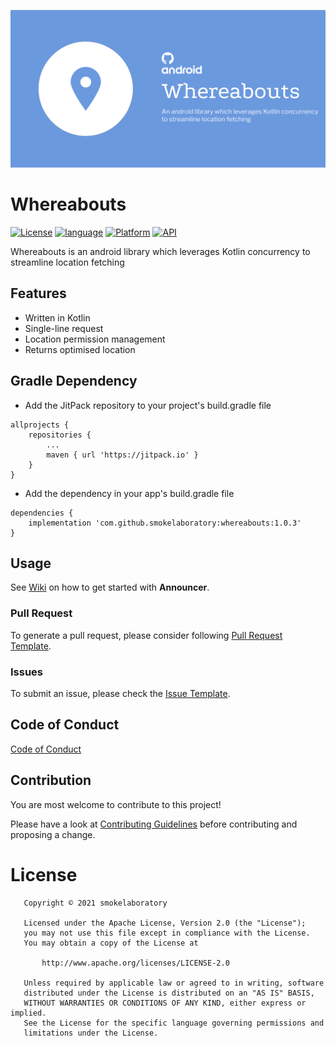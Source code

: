 
![banner](https://github.com/smokelaboratory/whereabouts/blob/master/banner.svg)

# Whereabouts

[![License](https://img.shields.io/badge/License-Apache%202.0-2196F3.svg?style=for-the-badge)](https://opensource.org/licenses/Apache-2.0)
[![language](https://img.shields.io/github/languages/top/smokelaboratory/whereabouts.svg?style=for-the-badge&colorB=f18e33)](https://kotlinlang.org/)
[![Platform](https://img.shields.io/badge/Platform-Android-green.svg?style=for-the-badge)](https://www.android.com/)
[![API](https://img.shields.io/badge/API-21%2B-F44336.svg?style=for-the-badge)](https://android-arsenal.com/api?level=21)

Whereabouts is an android library which leverages Kotlin concurrency to streamline location fetching

## Features

* Written in Kotlin
* Single-line request
* Location permission management
* Returns optimised location

## Gradle Dependency

* Add the JitPack repository to your project's build.gradle file

```
allprojects {
    repositories {
        ...
        maven { url 'https://jitpack.io' }
    }
}
```

* Add the dependency in your app's build.gradle file

```
dependencies {
    implementation 'com.github.smokelaboratory:whereabouts:1.0.3'
}
```

## Usage

See [Wiki](https://github.com/smokelaboratory/whereabouts/wiki) on how to get started with **Announcer**.

### Pull Request
To generate a pull request, please consider following [Pull Request Template](https://github.com/smokelaboratory/whereabouts/blob/master/PULL_REQUEST_TEMPLATE.md).

### Issues
To submit an issue, please check the [Issue Template](https://github.com/smokelaboratory/whereabouts/blob/master/ISSUE_TEMPLATE.md).

Code of Conduct
---
[Code of Conduct](https://github.com/smokelaboratory/whereabouts/blob/master/CODE_OF_CONDUCT.md)

## Contribution

You are most welcome to contribute to this project!

Please have a look at [Contributing Guidelines](https://github.com/smokelaboratory/whereabouts/blob/master/CONTRIBUTING.md) before contributing and proposing a change.

# License

```
   Copyright © 2021 smokelaboratory

   Licensed under the Apache License, Version 2.0 (the "License");
   you may not use this file except in compliance with the License.
   You may obtain a copy of the License at

       http://www.apache.org/licenses/LICENSE-2.0

   Unless required by applicable law or agreed to in writing, software
   distributed under the License is distributed on an "AS IS" BASIS,
   WITHOUT WARRANTIES OR CONDITIONS OF ANY KIND, either express or implied.
   See the License for the specific language governing permissions and
   limitations under the License.
```
